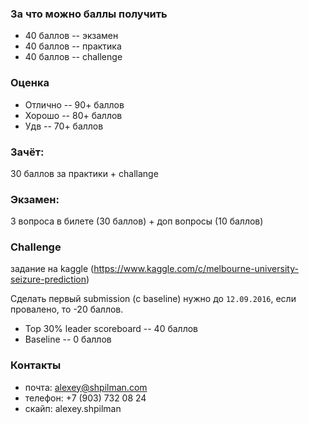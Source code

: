 ### За что можно баллы получить

* 40 баллов -- экзамен
* 40 баллов -- практика
* 40 баллов -- challenge

### Оценка

* Отлично -- 90+ баллов
* Хорошо -- 80+ баллов
* Удв -- 70+ баллов

### Зачёт:

30 баллов за практики + challange

### Экзамен:

3 вопроса в билете (30 баллов) + доп вопросы (10 баллов)

### Challenge

задание на kaggle (https://www.kaggle.com/c/melbourne-university-seizure-prediction)

Сделать первый submission (c baseline) нужно до `12.09.2016`, если провалено, то -20 баллов.

* Top 30% leader scoreboard -- 40 баллов
* Baseline -- 0 баллов

### Контакты

* почта: alexey@shpilman.com
* телефон: +7 (903) 732 08 24
* скайп: alexey.shpilman
